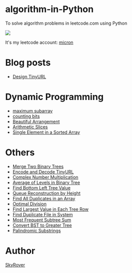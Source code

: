 # algorithm-in-Python

To solve algorithm problems in leetcode.com using Python

![](https://img.shields.io/badge/Python-3.5-green.svg)

It's my leetcode account: [micron](https://leetcode.com/micron/)

Blog posts
==========

- [Design TinyURL](https://github.com/Microndgt/algorithm-in-Python/blob/master/blog/tinyURL.md)

Dynamic Programming
===================

- [maximum subarray](https://github.com/Microndgt/algorithm-in-Python/blob/master/dynamic_programming/maximum_subarray.py)
- [counting bits](https://github.com/Microndgt/algorithm-in-Python/blob/master/dynamic_programming/counting_bits.py)
- [Beautiful Arrangement](https://github.com/Microndgt/algorithm-in-Python/blob/master/dynamic_programming/BeautifulArrangement.py)
- [Arithmetic Slices](https://github.com/Microndgt/algorithm-in-Python/blob/master/dynamic_programming/ArithmeticSlices.py)
- [Single Element in a Sorted Array](https://github.com/Microndgt/algorithm-in-Python/blob/master/dynamic_programming/SingleElementinaSortedArray.py)

Others
======

- [Merge Two Binary Trees](https://github.com/Microndgt/algorithm-in-Python/blob/master/merge_two_trees.py)
- [Encode and Decode TinyURL](https://github.com/Microndgt/algorithm-in-Python/blob/master/tinyurl.py)
- [Complex Number Multiplication](https://github.com/Microndgt/algorithm-in-Python/blob/master/ComplexNumberMultiplication.py)
- [Average of Levels in Binary Tree](https://github.com/Microndgt/algorithm-in-Python/blob/master/AverageofLevelsinBinaryTree.py)
- [Find Bottom Left Tree Value](https://github.com/Microndgt/algorithm-in-Python/blob/master/FindBottomLeftTreeValue.py)
- [Queue Reconstruction by Height](https://github.com/Microndgt/algorithm-in-Python/blob/master/QueueReconstructionbyHeight.py)
- [Find All Duplicates in an Array](https://github.com/Microndgt/algorithm-in-Python/blob/master/FindAllDuplicatesinanArray.py)
- [Optimal Division](https://github.com/Microndgt/algorithm-in-Python/blob/master/OptimalDivision.py)
- [Find Largest Value in Each Tree Row](https://github.com/Microndgt/algorithm-in-Python/blob/master/FindLargestValueinEachTreeRow.py)
- [Find Duplicate File in System](https://github.com/Microndgt/algorithm-in-Python/blob/master/FindDuplicateFileinSystem.py)
- [Most Frequent Subtree Sum](https://github.com/Microndgt/algorithm-in-Python/blob/master/MostFrequentSubtreeSum.py)
- [Convert BST to Greater Tree](https://github.com/Microndgt/algorithm-in-Python/blob/master/ConvertBSTtoGreaterTree.py)
- [Palindromic Substrings](https://github.com/Microndgt/algorithm-in-Python/blob/master/PalindromicSubstrings.py)

Author
======

[SkyRover](http://skyrover.me)